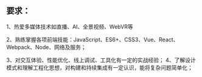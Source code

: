 <!--
 * @Author: xiuquanxu
 * @Company: kaochong
 * @Date: 2020-12-07 11:06:46
 * @LastEditors: xiuquanxu
 * @LastEditTime: 2020-12-07 11:06:47
-->
## 要求：

1、热爱多媒体技术如直播、AI、全景视频、WebVR等  

2、熟练掌握各项前端技能：JavaScript、ES6+、CSS3、Vue、React、Webpack、Node、网络及服务；  

3、对交互体验、性能优化、线上调试、工具化有一定的实战经验； 4、了解设计模式和理解工程化思想，对构建和持续集成有一定认识，能将复杂问题简单化；